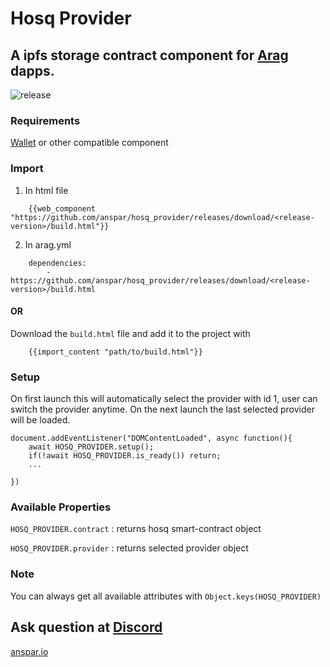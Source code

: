 # Hosq Provider

## A ipfs storage contract component for [Arag](https://github.com/anspar/arag) dapps.

![release](https://github.com/anspar/hosq_provider/actions/workflows/release.yml/badge.svg?branch=main)


### Requirements 

[Wallet](https://github.com/anspar/wallet) or other compatible component

### Import 
1. In html file
```
    {{web_component "https://github.com/anspar/hosq_provider/releases/download/<release-version>/build.html"}}
```
2. In arag.yml
```
    dependencies:
        - https://github.com/anspar/hosq_provider/releases/download/<release-version>/build.html
```
#### OR
Download the `build.html` file and add it to the project with
```
    {{import_content "path/to/build.html"}}
```


### Setup
On first launch this will automatically select the provider with id 1, user can switch the provider anytime. On the next launch the last selected provider will be loaded.  
```
document.addEventListener("DOMContentLoaded", async function(){
    await HOSQ_PROVIDER.setup();
    if(!await HOSQ_PROVIDER.is_ready()) return;
    ...

})
```

### Available Properties
`HOSQ_PROVIDER.contract` : returns hosq smart-contract object

`HOSQ_PROVIDER.provider` : returns selected provider object

### Note
You can always get all available attributes with `Object.keys(HOSQ_PROVIDER)`

## Ask question at [Discord](https://discord.gg/ENQfPEcrZJ)

[anspar.io](https://anspar.io)
